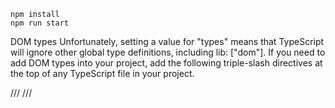 ```
npm install
npm run start
```

DOM types
Unfortunately, setting a value for "types" means that TypeScript will ignore other global type definitions, including lib: ["dom"]. If you need to add DOM types into your project, add the following triple-slash directives at the top of any TypeScript file in your project.

/// <reference lib="dom" />
/// <reference lib="dom.iterable" />
